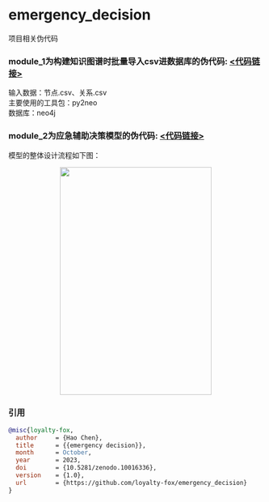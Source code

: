 emergency_decision
=======
项目相关伪代码

### module_1为构建知识图谱时批量导入csv进数据库的伪代码:  [<代码链接>](https://github.com/loyalty-fox/emergency_decision/blob/main/module_1.py)
输入数据：节点.csv、关系.csv <br>
主要使用的工具包：py2neo <br>
数据库：neo4j <br>

### module_2为应急辅助决策模型的伪代码:  [<代码链接>](https://github.com/loyalty-fox/emergency_decision/blob/main/module_1)
模型的整体设计流程如下图：<br>
<div align=center><img src="https://github.com/loyalty-fox/emergency_decision/assets/56210508/0f813d24-5f48-427d-a8e0-7ee725d3ffcf" width="300" height="450" /></div>

### 引用
```bibtex
@misc{loyalty-fox,
  author     = {Hao Chen},
  title      = {{emergency decision}},
  month      = October,
  year       = 2023,
  doi        = {10.5281/zenodo.10016336},
  version    = {1.0},
  url        = {https://github.com/loyalty-fox/emergency_decision}
}
```
